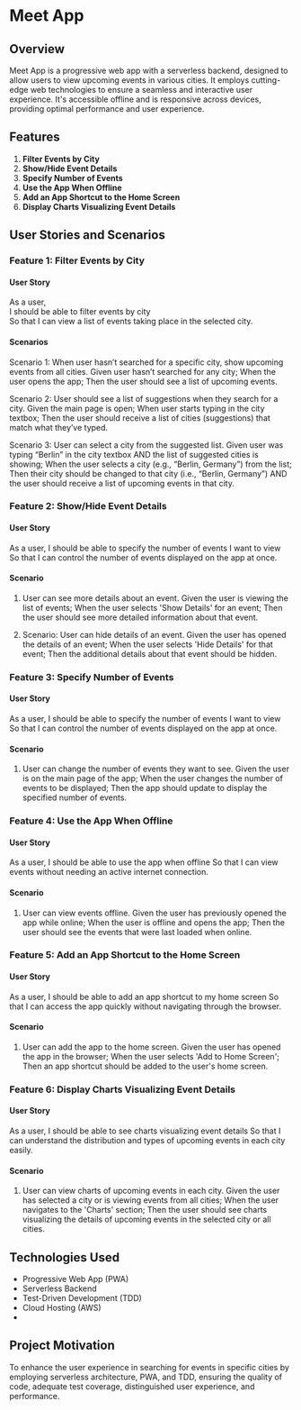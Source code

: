 # Meet App

## Overview
Meet App is a progressive web app with a serverless backend, designed to allow users to view upcoming events in various cities. It employs cutting-edge web technologies to ensure a seamless and interactive user experience. It's accessible offline and is responsive across devices, providing optimal performance and user experience.

## Features
1. **Filter Events by City**
2. **Show/Hide Event Details**
3. **Specify Number of Events**
4. **Use the App When Offline**
5. **Add an App Shortcut to the Home Screen**
6. **Display Charts Visualizing Event Details**

## User Stories and Scenarios

### Feature 1: Filter Events by City
#### User Story
As a user,  
I should be able to filter events by city  
So that I can view a list of events taking place in the selected city.

#### Scenarios

Scenario 1: When user hasn’t searched for a specific city, show upcoming events from all cities.
Given user hasn’t searched for any city;
When the user opens the app;
Then the user should see a list of upcoming events.

Scenario 2: User should see a list of suggestions when they search for a city.
Given the main page is open;
When user starts typing in the city textbox;
Then the user should receive a list of cities (suggestions) that match what they’ve typed.

Scenario 3: User can select a city from the suggested list.
Given user was typing “Berlin” in the city textbox AND the list of suggested cities is showing;
When the user selects a city (e.g., “Berlin, Germany”) from the list;
Then their city should be changed to that city (i.e., “Berlin, Germany”) AND the user should receive a list of upcoming events in that city.


### Feature 2: Show/Hide Event Details

#### User Story

As a user,
I should be able to specify the number of events I want to view
So that I can control the number of events displayed on the app at once.

#### Scenario

1. User can see more details about an event.
Given the user is viewing the list of events;
When the user selects 'Show Details' for an event;
Then the user should see more detailed information about that event.

2. Scenario: User can hide details of an event.
Given the user has opened the details of an event;
When the user selects 'Hide Details' for that event;
Then the additional details about that event should be hidden.

### Feature 3: Specify Number of Events

#### User Story

As a user,
I should be able to specify the number of events I want to view
So that I can control the number of events displayed on the app at once.

#### Scenario

1. User can change the number of events they want to see.
Given the user is on the main page of the app;
When the user changes the number of events to be displayed;
Then the app should update to display the specified number of events.

### Feature 4: Use the App When Offline

#### User Story

As a user,
I should be able to use the app when offline
So that I can view events without needing an active internet connection.

#### Scenario

1. User can view events offline.
Given the user has previously opened the app while online;
When the user is offline and opens the app;
Then the user should see the events that were last loaded when online.

### Feature 5: Add an App Shortcut to the Home Screen

#### User Story

As a user,
I should be able to add an app shortcut to my home screen
So that I can access the app quickly without navigating through the browser.

#### Scenario

1. User can add the app to the home screen.
Given the user has opened the app in the browser;
When the user selects 'Add to Home Screen';
Then an app shortcut should be added to the user's home screen.

### Feature 6: Display Charts Visualizing Event Details

#### User Story

As a user,
I should be able to see charts visualizing event details
So that I can understand the distribution and types of upcoming events in each city easily.

#### Scenario

1. User can view charts of upcoming events in each city.
Given the user has selected a city or is viewing events from all cities;
When the user navigates to the 'Charts' section;
Then the user should see charts visualizing the details of upcoming events in the selected city or all cities.

## Technologies Used

* Progressive Web App (PWA)
* Serverless Backend
* Test-Driven Development (TDD)
* Cloud Hosting (AWS)
* 
## Project Motivation
To enhance the user experience in searching for events in specific cities by employing serverless architecture, PWA, and TDD, ensuring the quality of code, adequate test coverage, distinguished user experience, and performance.

